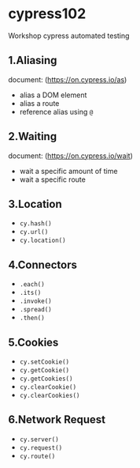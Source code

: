 # cypress102
Workshop cypress automated testing

## 1.Aliasing
 document: (https://on.cypress.io/as)
 - alias a DOM element
 - alias a route
 - reference alias using `@`
## 2.Waiting
 document: (https://on.cypress.io/wait)
 - wait a specific amount of time 
 - wait a specific route
## 3.Location
 - `cy.hash()`
 - `cy.url()`
 - `cy.location()`
## 4.Connectors
 - `.each()`
 - `.its()`
 - `.invoke()`
 - `.spread()`
 - `.then()`
## 5.Cookies
 - `cy.setCookie()`
 - `cy.getCookie()`
 - `cy.getCookies()`
 - `cy.clearCookie()`
 - `cy.clearCookies()`
## 6.Network Request
- `cy.server()`
- `cy.request()`
- `cy.route()`

